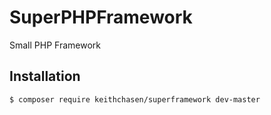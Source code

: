 # SuperPHPFramework
Small PHP Framework

## Installation
```bash
$ composer require keithchasen/superframework dev-master
```

